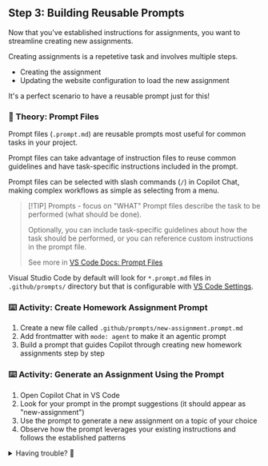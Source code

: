 ## Step 3: Building Reusable Prompts

Now that you've established instructions for assignments, you want to streamline creating new assignments.

Creating assignments is a repetetive task and involves multiple steps.
- Creating the assignment
- Updating the website configuration to load the new assignment

It's a perfect scenario to have a reusable prompt just for this!



### 📖 Theory: Prompt Files

Prompt files (`.prompt.md`) are reusable prompts most useful for common tasks in your project.

Prompt files can take advantage of instruction files to reuse common guidelines and have task-specific instructions included in the prompt.

Prompt files can be selected with slash commands (`/`) in Copilot Chat, making complex workflows as simple as selecting from a menu.

> [!TIP] Prompts - focus on "WHAT"
> Prompt files describe the task to be performed (what should be done).
>
> Optionally, you can include task-specific guidelines about how the task should be performed, or you can reference custom instructions in the prompt file.
>
> See more in [VS Code Docs: Prompt Files](https://code.visualstudio.com/docs/copilot/copilot-customization#_prompt-files-experimental)

Visual Studio Code by default will look for `*.prompt.md` files in `.github/prompts/` directory but that is configurable with [VS Code Settings](vscode://settings/chat.promptFilesLocations).


### ⌨️ Activity: Create Homework Assignment Prompt

1. Create a new file called `.github/prompts/new-assignment.prompt.md`
1. Add frontmatter with `mode: agent` to make it an agentic prompt
1. Build a prompt that guides Copilot through creating new homework assignments step by step

### ⌨️ Activity: Generate an Assignment Using the Prompt

1. Open Copilot Chat in VS Code
1. Look for your prompt in the prompt suggestions (it should appear as "new-assignment")
1. Use the prompt to generate a new assignment on a topic of your choice
1. Observe how the prompt leverages your existing instructions and follows the established patterns

<details>
<summary>Having trouble? 🤷</summary><br/>

- Prompt files should be in the `.github/prompts/` directory
- Use `---` frontmatter at the top with `mode: agent` for agentic prompts
- The prompt should reference your templates and instruction files
- Include steps for creating the directory, README.md file, and updating the website configuration
- Test the prompt by running it through Copilot Chat

</details>
